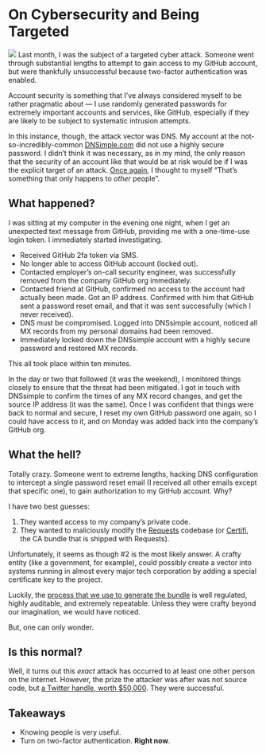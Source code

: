 # On Cybersecurity and Being Targeted

 ![](http://images.squarespace-cdn.com/content/v1/665498111876725f7613f1e6/1719666485721-LW2FU5FXYFNYGV55O5SE/6079b-e0fbe-image-asset.jpeg)![]()   Last month, I was the subject of a targeted cyber attack. Someone went through substantial lengths to attempt to gain access to my GitHub account, but were thankfully unsuccessful because two\-factor authentication was enabled. 

 Account security is something that I’ve always considered myself to be rather pragmatic about — I use randomly generated passwords for extremely important accounts and services, like GitHub, especially if they are likely to be subject to systematic intrusion attempts. 

 In this instance, though, the attack vector was DNS. My account at the not\-so\-incredibly\-common [DNSimple.com](https://dnsimple.com/r/125ca47dda0551) did not use a highly secure password. I didn’t think it was necessary, as in my mind, the only reason that the security of an account like that would be at risk would be if I was the explicit target of an attack. [Once again](http://www.kennethreitz.org/essays/mentalhealtherror-an-exception-occurred), I thought to myself “That’s something that only happens to *other* people”.

 ## What happened?

 I was sitting at my computer in the evening one night, when I get an unexpected text message from GitHub, providing me with a one\-time\-use login token. I immediately started investigating. 

 * Received GitHub 2fa token via SMS.
* No longer able to access GitHub account (locked out).
* Contacted employer’s on\-call security engineer, was successfully removed from the company GitHub org immediately.
* Contacted friend at GitHub, confirmed no access to the account had actually been made. Got an IP address. Confirmed with him that GitHub sent a password reset email, and that it was sent successfully (which I never received).
* DNS must be compromised. Logged into DNSsimple account, noticed all MX records from my personal domains had been removed.
* Immediately locked down the DNSsimple account with a highly secure password and restored MX records.

 This all took place within ten minutes. 

 In the day or two that followed (it was the weekend), I monitored things closely to ensure that the threat had been mitigated. I got in touch with DNSsimple to confirm the times of any MX record changes, and get the source IP address (it was the same). Once I was confident that things were back to normal and secure, I reset my own GitHub password one again, so I could have access to it, and on Monday was added back into the company’s GitHub org. 

 ## What the hell?

 Totally crazy. Someone went to extreme lengths, hacking DNS configuration to intercept a single password reset email (I received all other emails except that specific one), to gain authorization to my GitHub account. Why?

 I have two best guesses: 

 1. They wanted access to my company’s private code.
2. They wanted to maliciously modify the [Requests](https://github.com/kennethreitz/requests) codebase (or [Certifi](https://github.com/certifi), the CA bundle that is shipped with Requests).

 Unfortunately, it seems as though \#2 is the most likely answer. A crafty entity (like a government, for example), could possibly create a vector into systems running in almost every major tech corporation by adding a special certificate key to the project. 

 Luckily, the [process that we use to generate the bundle](https://mkcert.org) is well regulated, highly auditable, and extremely repeatable. Unless they were crafty beyond our imagination, we would have noticed.

 But, one can only wonder. 

 ## Is this normal?

 Well, it turns out this *exact* attack has occurred to at least one other person on the internet. However, the prize the attacker was after was not source code, but [a Twitter handle, worth $50,000](http://medium.com/@N/how-i-lost-my-50-000-twitter-username-24eb09e026dd#.wdggeyn2b%5D). They were successful. 

 ## Takeaways

 * Knowing people is very useful.
* Turn on two\-factor authentication. **Right now**.
